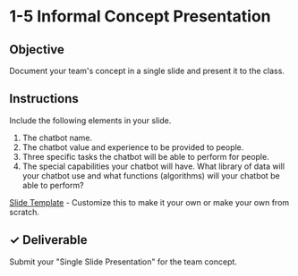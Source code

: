 # 1-5 Informal Concept Presentation

## Objective

Document your team's concept in a single slide and present it to the class.

## Instructions

Include the following elements in your slide.

1. The chatbot name.
2. The chatbot value and experience to be provided to people.
3. Three specific tasks the chatbot will be able to perform for people.
4. The special capabilities your chatbot will have. What library of data will your chatbot use and what functions \(algorithms\) will your chatbot be able to perform?

[Slide Template](https://docs.google.com/a/idewcomputing.org/presentation/d/1lqgPTh63Wgi9qy9HsuRHyrlFkKNsFtSn1aviqVRe84g/edit?usp=sharing) - Customize this to make it your own or make your own from scratch.

## ✓ Deliverable

Submit your "Single Slide Presentation" for the team concept.

